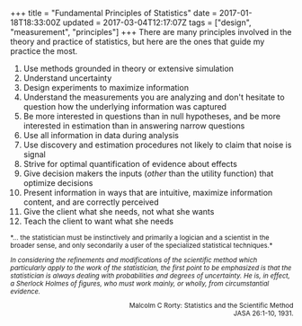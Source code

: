 +++
title = "Fundamental Principles of Statistics"
date = 2017-01-18T18:33:00Z
updated = 2017-03-04T12:17:07Z
tags = ["design", "measurement", "principles"]
+++
There are many principles involved in the theory and practice of statistics, but
here are the ones that guide my practice the most.

1.  Use methods grounded in theory or extensive simulation
2.  Understand uncertainty
3.  Design experiments to maximize information
4.  Understand the measurements you are analyzing and don't hesitate to
    question how the underlying information was captured
5.  Be more interested in questions than in null hypotheses, and be more
    interested in estimation than in answering narrow questions
6.  Use all information in data during analysis
7.  Use discovery and estimation procedures not likely to claim that
    noise is signal
8.  Strive for optimal quantification of evidence about effects
9.  Give decision makers the inputs (*other* than the utility function)
    that optimize decisions
10. Present information in ways that are intuitive, maximize information
    content, and are correctly perceived
11. Give the client what she needs, not what she wants
12. Teach the client to want what she needs

<small>
*... the statistician must be instinctively and primarily a logician and a scientist in the broader sense, and only secondarily a user of the specialized statistical techniques.*

*In considering the refinements and
modifications of the scientific method which particularly apply to the
work of the statistician, the first point to be emphasized is that the
statistician is always dealing with probabilities and degrees of
uncertainty.  He is, in effect, a Sherlock Holmes of figures, who must
work mainly, or wholly, from circumstantial
evidence.*

<div style="text-align: right;">
Malcolm C Rorty: Statistics and the Scientific Method<br>JASA 26:1-10, 1931.
</div>
</small>
